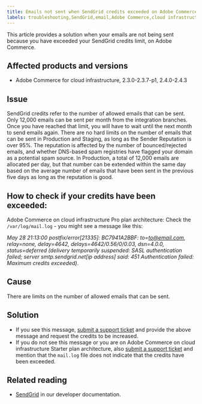 ```yaml
---
title: Emails not sent when SendGrid credits exceeded on Adobe Commerce 
labels: troubleshooting,SendGrid,email,Adobe Commerce,cloud infrastructure,Pro architecture,Starter architecture,Magento
---
```

This article provides a solution when your emails are not being sent because you have exceeded your SendGrid credits limit, on Adobe Commerce.
## Affected products and versions

* Adobe Commerce for cloud infrastructure, 2.3.0-2.3.7-p1, 2.4.0-2.4.3

## Issue

SendGrid credits refer to the number of allowed emails that can be sent. Only 12,000 emails can be sent per month from the integration branches. Once you have reached that limit, you will have to wait until the next month to send emails again.
There are no hard limits on the number of emails that can be sent in Production and Staging, as long as the Sender Reputation is over 95%. The reputation is affected by the number of bounced/rejected emails, and whether DNS-based spam registries have flagged your domain as a potential spam source.
In Production, a total of 12,000 emails are allocated per day, but that number can be extended within the same day based on the average number of emails that have been sent in the previous five days as long as the reputation is good.

## How to check if your credits have been exceeded:
Adobe Commerce on cloud infrastructure Pro plan architecture: Check the `/var/log/mail.log` - you might see a message like this:

*May 28 21:13:00 <i-node> postfix/error[21335]: BC7941A2BBF: to=<to@email.com>, relay=none, delay=4642, delays=4642/0.56/0/0.03, dsn=4.0.0, status=deferred (delivery temporarily suspended: SASL authentication failed; server smtp.sendgrid.net[ip address] said: 451 Authentication failed: Maximum credits exceeded)*.

## Cause

There are limits on the number of allowed emails that can be sent.
## Solution

* If you see this message, [submit a support ticket](https://support.magento.com/hc/en-us/articles/360019088251) and provide the above message and request the credits to be increased.
* If you do not see this message or you are on Adobe Commerce on cloud infrastructure Starter plan architecture, also [submit a support ticket](https://support.magento.com/hc/en-us/articles/360019088251) and mention that the `mail.log` file does not indicate that the credits have been exceeded.

## Related reading

* [SendGrid](https://devdocs.magento.com/cloud/project/sendgrid.html) in our developer documentation.
